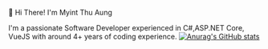 👋  Hi There! I'm Myint Thu Aung

I'm a passionate Software Developer experienced in C#,ASP.NET Core, VueJS with around 4+ years of coding experience.
[![Anurag's GitHub stats](https://github-readme-stats.vercel.app/api?username=myintthuaung-avatar)](https://github.com/myintthuaung-avatar/github-readme-stats)
